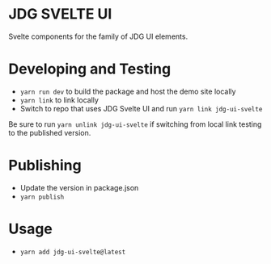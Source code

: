 # JDG SVELTE UI
Svelte components for the family of JDG UI elements.

# Developing and Testing

- `yarn run dev` to build the package and host the demo site locally
- `yarn link` to link locally
- Switch to repo that uses JDG Svelte UI and run `yarn link jdg-ui-svelte`

Be sure to run `yarn unlink jdg-ui-svelte` if switching from local link testing to the published version.

# Publishing
- Update the version in package.json
- `yarn publish`

# Usage
- `yarn add jdg-ui-svelte@latest`